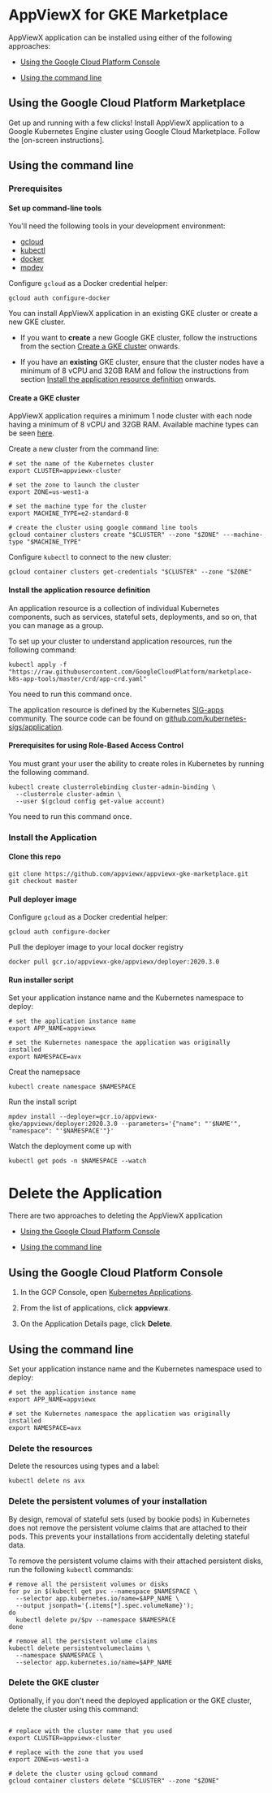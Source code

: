 # AppViewX for GKE Marketplace

AppViewX application can be installed using either of the following approaches:

* [Using the Google Cloud Platform Console](#using-install-platform-console)

* [Using the command line](#using-install-command-line)

## <a name="using-install-platform-console"></a>Using the Google Cloud Platform Marketplace

Get up and running with a few clicks! Install AppViewX application to a
Google Kubernetes Engine cluster using Google Cloud Marketplace. Follow the
[on-screen instructions].

## <a name="using-install-command-line"></a>Using the command line

### Prerequisites

#### Set up command-line tools

You'll need the following tools in your development environment:

- [gcloud](https://cloud.google.com/sdk/gcloud/)
- [kubectl](https://kubernetes.io/docs/reference/kubectl/overview/)
- [docker](https://docs.docker.com/install/)
- [mpdev](https://github.com/GoogleCloudPlatform/marketplace-k8s-app-tools/blob/master/docs/tool-prerequisites.md)


Configure `gcloud` as a Docker credential helper:

```shell
gcloud auth configure-docker
```

You can install AppViewX application in an existing GKE cluster or create a new GKE cluster. 

* If you want to **create** a new Google GKE cluster, follow the instructions from the section [Create a GKE cluster](#create-gke-cluster) onwards.

* If you have an **existing** GKE cluster, ensure that the cluster nodes have a minimum of 8 vCPU and 32GB RAM and follow the instructions from section [Install the application resource definition](#install-application-resource-definition) onwards.

#### <a name="create-gke-cluster"></a>Create a GKE cluster

AppViewX application requires a minimum 1 node cluster with each node having a minimum of 8 vCPU and 32GB RAM. Available machine types can be seen [here](https://cloud.google.com/compute/docs/machine-types).

Create a new cluster from the command line:

```shell
# set the name of the Kubernetes cluster
export CLUSTER=appviewx-cluster

# set the zone to launch the cluster
export ZONE=us-west1-a

# set the machine type for the cluster
export MACHINE_TYPE=e2-standard-8

# create the cluster using google command line tools
gcloud container clusters create "$CLUSTER" --zone "$ZONE" ---machine-type "$MACHINE_TYPE"
```

Configure `kubectl` to connect to the new cluster:

```shell
gcloud container clusters get-credentials "$CLUSTER" --zone "$ZONE"
```

#### <a name="install-application-resource-definition"></a>Install the application resource definition

An application resource is a collection of individual Kubernetes components,
such as services, stateful sets, deployments, and so on, that you can manage as a group.

To set up your cluster to understand application resources, run the following command:

```shell
kubectl apply -f "https://raw.githubusercontent.com/GoogleCloudPlatform/marketplace-k8s-app-tools/master/crd/app-crd.yaml"
```

You need to run this command once.

The application resource is defined by the Kubernetes
[SIG-apps](https://github.com/kubernetes/community/tree/master/sig-apps)
community. The source code can be found on
[github.com/kubernetes-sigs/application](https://github.com/kubernetes-sigs/application).


#### Prerequisites for using Role-Based Access Control
You must grant your user the ability to create roles in Kubernetes by running the following command. 

```shell
kubectl create clusterrolebinding cluster-admin-binding \
  --clusterrole cluster-admin \
  --user $(gcloud config get-value account)
```

You need to run this command once.

### Install the Application

#### Clone this repo

```shell
git clone https://github.com/appviewx/appviewx-gke-marketplace.git
git checkout master
```

#### Pull deployer image
Configure `gcloud` as a Docker credential helper:

```shell
gcloud auth configure-docker
```

Pull the deployer image to your local docker registry
```shell
docker pull gcr.io/appviewx-gke/appviewx/deployer:2020.3.0
```

#### Run installer script
Set your application instance name and the Kubernetes namespace to deploy:

```shell
# set the application instance name
export APP_NAME=appviewx

# set the Kubernetes namespace the application was originally installed
export NAMESPACE=avx

```

Creat the namepsace
```shell
kubectl create namespace $NAMESPACE
```

Run the install script

```shell
mpdev install --deployer=gcr.io/appviewx-gke/appviewx/deployer:2020.3.0 --parameters='{"name": "'$NAME'", "namespace": "'$NAMESPACE'"}'
```

Watch the deployment come up with

```shell
kubectl get pods -n $NAMESPACE --watch
```

# Delete the Application

There are two approaches to deleting the AppViewX application

* [Using the Google Cloud Platform Console](#using-platform-console)

* [Using the command line](#using-command-line)


## <a name="using-platform-console"></a>Using the Google Cloud Platform Console

1. In the GCP Console, open [Kubernetes Applications](https://console.cloud.google.com/kubernetes/application).

1. From the list of applications, click **appviewx**.

1. On the Application Details page, click **Delete**.

## <a name="using-command-line"></a>Using the command line

Set your application instance name and the Kubernetes namespace used to deploy:

```shell
# set the application instance name
export APP_NAME=appviewx

# set the Kubernetes namespace the application was originally installed
export NAMESPACE=avx
```

### Delete the resources

Delete the resources using types and a label:

```shell
kubectl delete ns avx
```

### Delete the persistent volumes of your installation

By design, removal of stateful sets (used by bookie pods) in Kubernetes does not remove
the persistent volume claims that are attached to their pods. This prevents your
installations from accidentally deleting stateful data.

To remove the persistent volume claims with their attached persistent disks, run
the following `kubectl` commands:

```shell
# remove all the persistent volumes or disks
for pv in $(kubectl get pvc --namespace $NAMESPACE \
  --selector app.kubernetes.io/name=$APP_NAME \
  --output jsonpath='{.items[*].spec.volumeName}');
do
  kubectl delete pv/$pv --namespace $NAMESPACE
done

# remove all the persistent volume claims
kubectl delete persistentvolumeclaims \
  --namespace $NAMESPACE \
  --selector app.kubernetes.io/name=$APP_NAME
```

### Delete the GKE cluster

Optionally, if you don't need the deployed application or the GKE cluster,
delete the cluster using this command:

```shell

# replace with the cluster name that you used
export CLUSTER=appviewx-cluster

# replace with the zone that you used
export ZONE=us-west1-a

# delete the cluster using gcloud command
gcloud container clusters delete "$CLUSTER" --zone "$ZONE"
```

